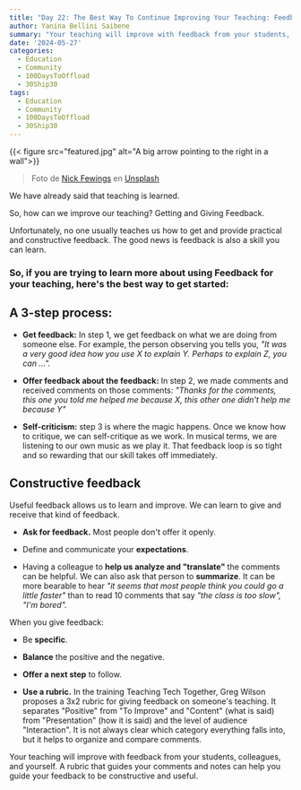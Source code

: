 ```yaml
---
title: "Day 22: The Best Way To Continue Improving Your Teaching: Feedback 101"
author: Yanina Bellini Saibene
summary: "Your teaching will improve with feedback from your students, colleagues, and yourself. Learn how to get and give helpful feedback.  "
date: '2024-05-27'
categories:
  - Education
  - Community
  - 100DaysToOffload
  - 30Ship30
tags:
  - Education
  - Community
  - 100DaysToOffload
  - 30Ship30
---
```


{{< figure src="featured.jpg" alt="A big arrow pointing to the right in a wall">}}

> Foto de <a href="https://unsplash.com/es/@jannerboy62?utm_content=creditCopyText&utm_medium=referral&utm_source=unsplash">Nick Fewings</a> en <a href="https://unsplash.com/es/fotos/flecha-blanca-pintada-en-pared-de-ladrillo-zF_pTLx_Dkg?utm_content=creditCopyText&utm_medium=referral&utm_source=unsplash">Unsplash</a>

We have already said that teaching is learned. 

So, how can we improve our teaching? Getting and Giving Feedback.

Unfortunately, no one usually teaches us how to get and provide practical and constructive feedback. The good news is feedback is also a skill you can learn. 

### **So, if you are trying to learn more about using Feedback for your teaching, here's the best way to get started:**

## **A 3-step process:** 

-   **Get feedback:** In step 1, we get feedback on what we are doing from someone else. For example, the person observing you tells you, *"It was a very good idea how you use X to explain Y. Perhaps to explain Z, you can \...".*


-   **Offer feedback about the feedback:** In step 2, we made comments and received comments on those comments: *"Thanks for the comments, this one you told me helped me because X, this other one didn't help me because Y"*

-   **Self-criticism:** step 3 is where the magic happens. Once we know how to critique, we can self-critique as we work. In musical terms, we are listening to our own music as we play it. That feedback loop is so tight and so rewarding that our skill takes off immediately.

## **Constructive feedback**

Useful feedback allows us to learn and improve. We can learn to give and receive that kind of feedback.

-   **Ask for feedback.** Most people don't offer it openly.

-   Define and communicate your **expectations**.

-   Having a colleague to **help us analyze and "translate"** the comments can be helpful. We can also ask that person to **summarize**. It can be more bearable to hear *"it seems that most people think you could go a little faster"* than to read 10 comments that say *"the class is too slow", "I'm bored".*

When you give feedback:

-   Be **specific**.

-   **Balance** the positive and the negative. 

-   **Offer a next step** to follow.

-   **Use a rubric.** In the training Teaching Tech Together, Greg Wilson proposes a 3x2 rubric for giving feedback on someone's teaching. It separates "Positive" from "To Improve" and "Content" (what is said) from "Presentation" (how it is said) and the level of audience "Interaction". It is not always clear which category everything falls into, but it helps to organize and compare comments. 

Your teaching will improve with feedback from your students, colleagues, and yourself. A rubric that guides your comments and notes can help you guide your feedback to be constructive and useful.

